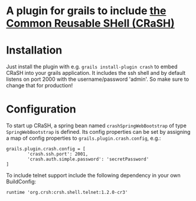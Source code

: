 A plugin for grails to include [the Common Reusable SHell (CRaSH)][1]
=====================================================================

# Installation
Just install the plugin with e.g. `grails install-plugin crash` to embed CRaSH into your grails application.
It includes the ssh shell and by default listens on port 2000 with the username/password 'admin'.
So make sure to change that for production!

# Configuration

To start up CRaSH, a spring bean named `crashSpringWebBootstrap` of type `SpringWebBootstrap` is defined.
Its config properties can be set by assigning a map of config properties to `grails.plugin.crash.config`, e.g.:

    grails.plugin.crash.config = [
            'crash.ssh.port': 2001,
            'crash.auth.simple.password': 'secretPassword'
    ]

To include telnet support include the following dependency in your own BuildConfig:

    runtime 'org.crsh:crsh.shell.telnet:1.2.0-cr3'

  [1]: http://www.crashub.org/
